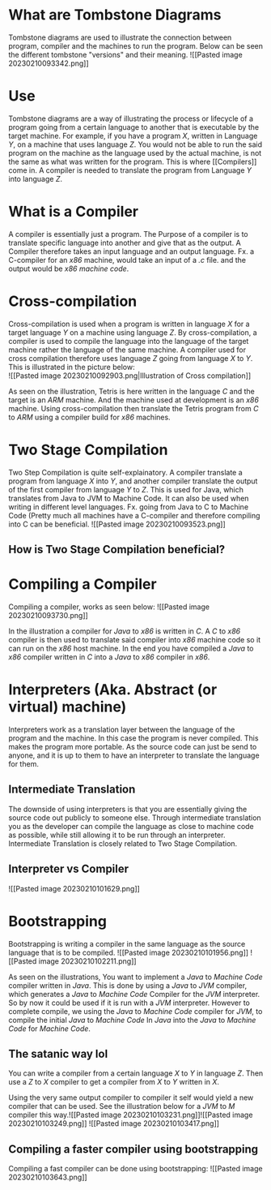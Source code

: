 # What are Tombstone Diagrams
Tombstone diagrams are used to illustrate the connection between program, compiler and the machines to run the program.
Below can be seen the different tombstone "versions" and their meaning.
![[Pasted image 20230210093342.png]]

# Use
Tombstone diagrams are a way of illustrating the process or lifecycle of a program going from a certain language to another that is executable by the target machine. For example, if you have a program *X*, written in Language *Y*, on a machine that uses language *Z*. You would not be able to run the said program on the machine as the language used by the actual machine, is not the same as what was written for the program. This is where [[Compilers]] come in. A compiler is needed to translate the program from Language *Y* into language *Z*.

# What is a Compiler
A compiler is essentially just a program. The Purpose of a compiler is to translate specific language into another and give that as the output. A Compiler therefore takes an input language and an output language. Fx. a C-compiler for an *x86* machine, would take an input of a *.c* file. and the output would be *x86 machine code*. 

# Cross-compilation
Cross-compilation is used when a program is written in language *X* for a target language *Y* on a machine using language *Z*. By cross-compilation, a compiler is used to compile the language into the language of the target machine rather the language of the same machine. A compiler used for cross compilation therefore uses language *Z* going from language *X* to *Y*. This is illustrated in the picture below:
\
![[Pasted image 20230210092903.png|Illustration of Cross compilation]]

As seen on the illustration, Tetris is here written in the language *C* and the target is an *ARM* machine. And the machine used at development is an *x86* machine. Using cross-compilation then translate the Tetris program from *C* to *ARM* using a compiler build for *x86* machines.

# Two Stage Compilation

Two Step Compilation is quite self-explainatory. A compiler translate a program from language *X* into *Y*, and another compiler translate the output of the first compiler from language *Y* to *Z*. This is used for Java, which translates from Java to JVM to Machine Code. 
It can also be used when writing in different level languages. Fx. going from Java to C to Machine Code (Pretty much all machines have a C-compiler and therefore compiling into C can be beneficial. ![[Pasted image 20230210093523.png]]

## How is Two Stage Compilation beneficial?


# Compiling a Compiler
Compiling a compiler, works as seen below:
![[Pasted image 20230210093730.png]]

In the illustration a compiler for *Java* to *x86* is written in *C*. A *C* to *x86* compiler is then used to translate said compiler into *x86* machine code so it can run on the *x86* host machine. In the end you have compiled a *Java* to *x86* compiler written in *C* into a *Java* to *x86* compiler in *x86*.

# Interpreters (Aka. Abstract (or virtual) machine)
Interpreters work as a translation layer between the language of the program and the machine. In this case the program is never compiled. This makes the program more portable. As the source code can just be send to anyone, and it is up to them to have an interpreter to translate the language for them.

## Intermediate Translation
The downside of using interpreters is that you are essentially giving the source code out publicly to someone else. Through intermediate translation you as the developer can compile the language as close to machine code as possible, while still allowing it to be run through an interpreter. Intermediate Translation is closely related to Two Stage Compilation.


## Interpreter vs Compiler
![[Pasted image 20230210101629.png]]
# Bootstrapping
Bootstrapping is writing a compiler in the same language as the source language that is to be compiled. ![[Pasted image 20230210101956.png]]
![[Pasted image 20230210102211.png]]

As seen on the illustrations, You want to implement a *Java* to *Machine Code* compiler written in *Java*. This is done by using a *Java* to *JVM* compiler, which generates a *Java* to *Machine Code* Compiler for the *JVM* interpreter. So by now it could be used if it is run with a *JVM* interpreter. However to complete compile, we using the *Java* to *Machine Code* compiler for *JVM*, to compile the initial *Java* to *Machine Code* In *Java* into the *Java* to *Machine Code* for *Machine Code*. 


## The satanic way lol
You can write a compiler from a certain language *X* to *Y* in language *Z*. Then use a *Z* to *X* compiler to get a compiler from *X* to *Y* written in *X*.

Using the very same output compiler to compiler it self would yield a new compiler that can be used. See the illustration below for a *JVM* to *M* compiler this way.![[Pasted image 20230210103231.png]]![[Pasted image 20230210103249.png]]
![[Pasted image 20230210103417.png]]


## Compiling a faster compiler using bootstrapping
Compiling a fast compiler can be done using bootstrapping:
![[Pasted image 20230210103643.png]]